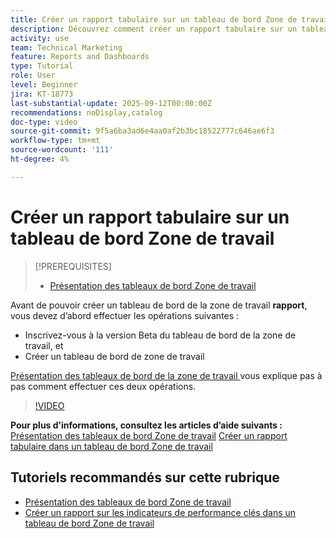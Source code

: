 ```yaml
---
title: Créer un rapport tabulaire sur un tableau de bord Zone de travail
description: Découvrez comment créer un rapport tabulaire sur un tableau de bord Zone de travail.
activity: use
team: Technical Marketing
feature: Reports and Dashboards
type: Tutorial
role: User
level: Beginner
jira: KT-18773
last-substantial-update: 2025-09-12T00:00:00Z
recommendations: noDisplay,catalog
doc-type: video
source-git-commit: 9f5a6ba3ad6e4aa0af2b3bc18522777c646ae6f3
workflow-type: tm+mt
source-wordcount: '111'
ht-degree: 4%

---
```


# Créer un rapport tabulaire sur un tableau de bord Zone de travail

>[!PREREQUISITES]
>
>* [Présentation des tableaux de bord Zone de travail](/help/reporting/canvas-dashboards/introduction-to-canvas-dashboards.md)

Avant de pouvoir créer un tableau de bord de la zone de travail **rapport**, vous devez d’abord effectuer les opérations suivantes :

* Inscrivez-vous à la version Beta du tableau de bord de la zone de travail, et
* Créer un tableau de bord de zone de travail

[ Présentation des tableaux de bord de la zone de travail ](/help/reporting/canvas-dashboards/introduction-to-canvas-dashboards.md) vous explique pas à pas comment effectuer ces deux opérations.

>[!VIDEO](https://video.tv.adobe.com/v/3474863/?quality=12&learn=on&enablevpops)

**Pour plus d’informations, consultez les articles d’aide suivants :**
[Présentation des tableaux de bord Zone de travail](https://experienceleague.adobe.com/fr/docs/workfront/using/reporting/canvas-dashboards/canvas-dashboards-overview)
[Créer un rapport tabulaire dans un tableau de bord Zone de travail](https://experienceleague.adobe.com/fr/docs/workfront/using/reporting/canvas-dashboards/add-reports/build-table-report)

## Tutoriels recommandés sur cette rubrique

* [Présentation des tableaux de bord Zone de travail](/help/reporting/canvas-dashboards/introduction-to-canvas-dashboards.md)
* [Créer un rapport sur les indicateurs de performance clés dans un tableau de bord Zone de travail](/help/reporting/canvas-dashboards/create-a-kpi-report-on-a-canvas-dashboard.md)

